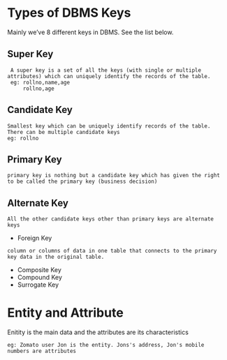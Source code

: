 # Types of DBMS Keys
Mainly we’ve 8 different keys in DBMS. See the list below.

  ## Super Key
  ```
   A super key is a set of all the keys (with single or multiple attributes) which can uniquely identify the records of the table.
   eg: rollno,name,age
       rollno,age
  ```
  ## Candidate Key
  ```
  Smallest key which can be uniquely identify records of the table. There can be multiple candidate keys
  eg: rollno
  
  ```
  ## Primary Key
  ```
  primary key is nothing but a candidate key which has given the right to be called the primary key (business decision)
  ```
  ## Alternate Key
  ```
  All the other candidate keys other than primary keys are alternate keys
  ```
  - Foreign Key
  ```
  column or columns of data in one table that connects to the primary key data in the original table.
  ```
  - Composite Key
  - Compound Key
  - Surrogate Key
  
  # Entity and Attribute
  
  Enitity is the main data and the attributes are its characteristics
  ```
  eg: Zomato user Jon is the entity. Jons's address, Jon's mobile numbers are attributes
  ```
